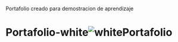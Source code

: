 Portafolio creado para demostracion de aprendizaje
# Portafolio-white![whitePortafolio](https://user-images.githubusercontent.com/91045865/157293983-b4d68bb5-3d8e-44bc-9952-8b2a85c7412b.png)
